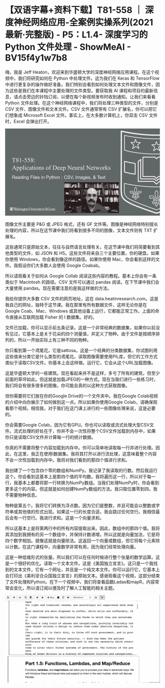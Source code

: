 # 【双语字幕+资料下载】T81-558 ｜ 深度神经网络应用-全案例实操系列(2021最新·完整版) - P5：L1.4- 深度学习的 Python 文件处理 - ShowMeAI - BV15f4y1w7b8

嗨，我是 Jeff Heaton，欢迎来到华盛顿大学的深度神经网络应用课程。在这个视频中，我们将研究如何在 Python 中处理文件。这为我们在 Keras 和 TensorFlow 中进行更复杂的操作做好准备。我们特别会看到如何处理文本文件和图像文件，因为这些是我们在本课程中主要处理的文件类型。要获取我 AI 课程和项目的最新信息，请点击旁边的铃铛订阅，以便在每个新视频发布时收到通知。让我们来看看 Python 文件处理。在这个神经网络课程中，我们将处理三种类型的文件，分别是 CSV 文件、图像文件和文本文件。CSV 文件通常带有 CSV 扩展名，你可以把它们想象成 Microsoft Excel 文件。事实上，在大多数计算机上，你双击 CSV 文件时，Excel 会弹出打开。

![](img/ded2748bf56fd1a0965825e0ddc84ca6_1.png)

图像文件主要是 P&G 或 JPEG 格式，还有 GF 文件等。图像是神经网络特别擅长处理的内容，所以在这节课中我们将看到很多不同的图像，文本文件则有 TXT 扩展名。

这些通常只是原始文本，往往与自然语言处理有关。在这节课中我们将简要看到其他类型的文件，如 JSON 和 H5。这些文件将来自三个主要位置，你的硬盘。如果你使用 Windows，你会看到像这样的路径。如果你使用 Mac，你会看到这样的文件。我假设你们大多数人会使用 Google Coabab。

所以请观看关于如何从 Google Collab 阅读这些内容的教程。基本上你会有一条类似于 Macintosh 的路径。CSV 文件可以通过 pandas 阅读。在下节课中我们会大量使用 pandas。现在需要注意的是我这样做的方法。

我给你提供大多数 CSV 文件的网页地址，这在 data.heatinresearch.com。这是我自己的网址，独特于这节课。我在那里有所有数据文件，这样无论你是在 Google Coab、Mac、Windows 或其他设备上运行，它都能正常工作。上面的命令直接从互联网加载 Fisher 的 I 数据集。好的。

文件已加载，你可以显示前五条记录。这是一个非常经典的数据集，如果你以前没有见过，它基本上是关于花朵的四个测量值，并定义了物种。由于文件是按顺序排列的，所以一开始实际上有三种不同的物种。

你只看到第一个鸢尾花，它是sattosa。这是一个经典的分类数据集，你试图利用这些值来分类它是什么类型的鸢尾花。读取图像需要使用PIL库，但它的工作方式类似于读取CSV文件。你基本上会这样做。运行它，它会从这个URL加载图像。

这是华盛顿大学的一栋建筑。现在看起来并不是这样，多亏了所有的建筑，但至少前面的草坪如此。但这就是加载JPEG的一种方式。现在当我们进行一些练习时，我们将会有很多很多的图像。你可能会真的以这种方式获取图像。

但你需要将它们放在你的Google Drive的一个文件夹中。我在Google Colab视频的介绍中向你展示了如何做到这一点。所以如果你使用Google Colab，请确保观看那个视频。相信我，对于我们在这门课上进行的一些图像处理来说，这是必要的。

你会需要Google Colab，因为它有GPU。你也可以读取或流式处理大型CSV文件。流式处理的好处在于，你并不会一次性将整个CSV文件加载到内存中，如果你只是读取CSV文件并计算每一行的统计数据。

你真的不需要将整个内容加载到内存中。你可以简单地读取每一行并进行处理。因此，在这里，我正在使用I数据集。我将其打开以进行流处理，这意味着整个内容不会一次性加载到内存中。我将对我们看到的那四个值进行求和。

我创建了一个包含四个零的数组和NumPy。我记录了我读取的行数。然后我运行这个。你会看到这基本上是那四个值的平均数。我将遍历这一行，所以对于每一行，我基本上都要将那一行转换为NumPy数组。当我们处理NumPy时，你会看到更多这个的内容。但这就是如何创建NumPy数组的方法。我只取位置零到四，我不需要物种信息。

物种是第五个。我将它们转换为浮点数。因为它们是整数，并且可能会以整数或字符串或其他值的形式出现。如果这一行的长度合适，我会跳过任何空行。我相信最后会有一行空行。我进行求和。这是一个向量求和。

所以这基本上是将第两行中的所有内容提取出来。因此，数组中的那四个值。我将其添加到我拥有的另一个数组中，并保持计数递增。所以这就是向量加法，它是将四个数字相加。就像这就是向量除法。这返回一个向量或数组，但它将每个元素除以计数。在这门课程中，向量数学非常有用，因为我们经常处理向量。

这是一种低维形式的张量。所以我们可以在任何时候进行整个张量的数学运算。这是一个很好的优化。读取一个文本文件。这是《美国独立宣言》。这只是一个我找到的文本文件，它有一个网址，并且是一个纯文本文件。你可以运行它，它基本上会打印出《美利坚合众国独立宣言》的原始文本。感谢观看这个视频，这部分结束了文件处理和Python。在下一个视频中，我们将查看函数Ladas和mapR，内容常常会变化，所以请订阅以便及时了解人工智能的相关主题。

![](img/ded2748bf56fd1a0965825e0ddc84ca6_3.png)
